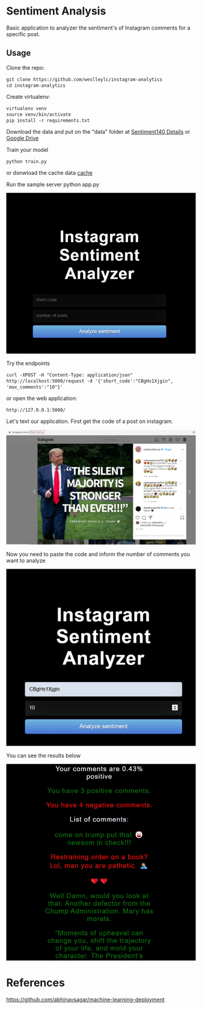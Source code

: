 # Sentiment Analysis

Basic application to analyzer the sentiment's of Instagram comments for a specific post.

Usage
-----

Clone the repo:

    git clone https://github.com/weslleylc/instagram-analytics
    cd instagram-analytics

Create virtualenv:

    virtualenv venv
    source venv/bin/activate
    pip install -r requirements.txt

Download the data and put on the "data" folder at [Sentiment140 Details](http://help.sentiment140.com/for-students) or [Google Drive](https://docs.google.com/file/d/0B04GJPshIjmPRnZManQwWEdTZjg/edit)

    
Train your model

    python train.py
    
or donwload the cache data [cache](https://drive.google.com/file/d/1-uTtVVsNPcUAKWvEX5aiH4QhN9RgG1Zq/view?usp=sharing)

Run the sample server 
    python app.py
    
![alt text](https://github.com/weslleylc/instagram-analytics/blob/master/static/instagram.jpg)

Try the endpoints

    curl -XPOST -H "Content-Type: application/json" http://localhost:5000/request -d '{'short_code':"CBgHs1Xjgin", 'max_comments':"10"}'

or open the web application:
  
    http://127.0.0.1:5000/

Let's text our application. First get the code of a post on instagram.

![alt text](https://github.com/weslleylc/instagram-analytics/blob/master/static/trump.png)
    

Now you need to paste the code and inform the number of comments you want to analyze

![alt text](https://github.com/weslleylc/instagram-analytics/blob/master/static/post.png)

You can see the results below

![alt text](https://github.com/weslleylc/instagram-analytics/blob/master/static/comments.jpg)


# References
https://github.com/abhinavsagar/machine-learning-deployment
